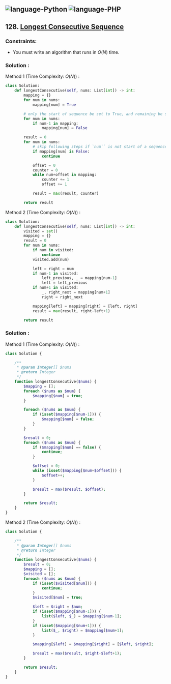 ![language-Python](https://img.shields.io/badge/Python-ffd43b?style=for-the-badge&logo=PYTHON)
![language-PHP](https://img.shields.io/badge/PHP-acb1f9?style=for-the-badge&logo=PHP)
---

## 128. [Longest Consecutive Sequence](https://leetcode.com/problems/longest-consecutive-sequence)

### Constraints:

- You must write an algorithm that runs in $O(N)$ time.

### Solution :

Method 1 (Time Complexity: $O(N)$) :
```python
class Solution:
    def longestConsecutive(self, nums: List[int]) -> int:
        mapping = {}
        for num in nums:
            mapping[num] = True

        # only the start of sequence be set to True, and remaining be set to False
        for num in nums:
            if num-1 in mapping:
                mapping[num] = False

        result = 0
        for num in nums:
            # skip following steps if `num`` is not start of a sequence
            if mapping[num] is False:
                continue

            offset = 0
            counter = 0
            while num+offset in mapping:
                counter += 1
                offset += 1

            result = max(result, counter)

        return result
```

Method 2 (Time Complexity: $O(N)$) :
```python
class Solution:
    def longestConsecutive(self, nums: List[int]) -> int:
        visited = set()
        mapping = {}
        result = 0
        for num in nums:
            if num in visited:
                continue
            visited.add(num)

            left = right = num
            if num-1 in visited:
                left_previous, _ = mapping[num-1]
                left = left_previous
            if num+1 in visited:
                _, right_next = mapping[num+1]
                right = right_next

            mapping[left] = mapping[right] = [left, right]
            result = max(result, right-left+1)

        return result
```

### Solution :

Method 1 (Time Complexity: $O(N)$) :
```php
class Solution {

    /**
     * @param Integer[] $nums
     * @return Integer
     */
    function longestConsecutive($nums) {
        $mapping = [];
        foreach ($nums as $num) {
            $mapping[$num] = true;
        }

        foreach ($nums as $num) {
            if (isset($mapping[$num-1])) {
                $mapping[$num] = false;
            }
        }

        $result = 0;
        foreach ($nums as $num) {
            if ($mapping[$num] == false) {
                continue;
            }

            $offset = 0;
            while (isset($mapping[$num+$offset])) {
                $offset++;
            }

            $result = max($result, $offset);
        }

        return $result;
    }
}
```

Method 2 (Time Complexity: $O(N)$) :
```php
class Solution {

    /**
     * @param Integer[] $nums
     * @return Integer
     */
    function longestConsecutive($nums) {
        $result = 0;
        $mapping = [];
        $visited = [];
        foreach ($nums as $num) {
            if (isset($visited[$num])) {
                continue;
            }
            $visited[$num] = true;

            $left = $right = $num;
            if (isset($mapping[$num-1])) {
                list($left, $_) = $mapping[$num-1];
            }
            if (isset($mapping[$num+1])) {
                list($_, $right) = $mapping[$num+1];
            }

            $mapping[$left] = $mapping[$right] = [$left, $right];

            $result = max($result, $right-$left+1);
        }

        return $result;
    }
}
```
